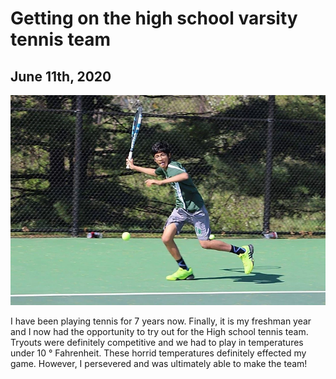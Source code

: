 # Getting on the high school varsity tennis team
## June 11th, 2020
![tennis](/assets/path/tennis.jpg)

I have been playing tennis for 7 years now. Finally, it is my freshman year and I now had the opportunity to try out for the High school tennis team. Tryouts were definitely competitive and we had to play in temperatures under 10 °  Fahrenheit. These horrid temperatures definitely effected my game. However, I persevered and was ultimately able to make the team!

